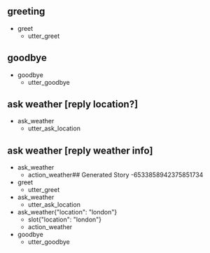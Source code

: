 ## greeting
* greet
    - utter_greet

## goodbye
* goodbye
    - utter_goodbye

## ask weather [reply location?]
* ask_weather
    - utter_ask_location

## ask weather [reply weather info]
* ask_weather
    - action_weather## Generated Story -6533858942375851734
* greet
    - utter_greet
* ask_weather
    - utter_ask_location
* ask_weather{"location": "london"}
    - slot{"location": "london"}
    - action_weather
* goodbye
    - utter_goodbye

